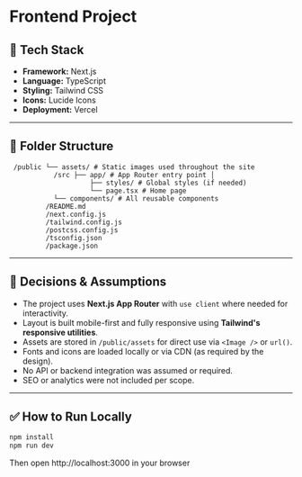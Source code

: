 # Frontend Project

## 🚀 Tech Stack

- **Framework:** Next.js
- **Language:** TypeScript
- **Styling:** Tailwind CSS
- **Icons:** Lucide Icons
- **Deployment:** Vercel

---

## 📁 Folder Structure
<pre><code> /public └── assets/ # Static images used throughout the site 
           /src ├── app/ # App Router entry point │ 
                    ├── styles/ # Global styles (if needed) 
                    └── page.tsx # Home page 
           └── components/ # All reusable components 
         /README.md 
         /next.config.js 
         /tailwind.config.js 
         /postcss.config.js 
         /tsconfig.json 
         /package.json </code></pre>


---

## 🧠 Decisions & Assumptions

- The project uses **Next.js App Router** with `use client` where needed for interactivity.
- Layout is built mobile-first and fully responsive using **Tailwind's responsive utilities**.
- Assets are stored in `/public/assets` for direct use via `<Image />` or `url()`.
- Fonts and icons are loaded locally or via CDN (as required by the design).
- No API or backend integration was assumed or required.
- SEO or analytics were not included per scope.

---

## ✅ How to Run Locally

```bash
npm install
npm run dev

```
Then open http://localhost:3000 in your browser

